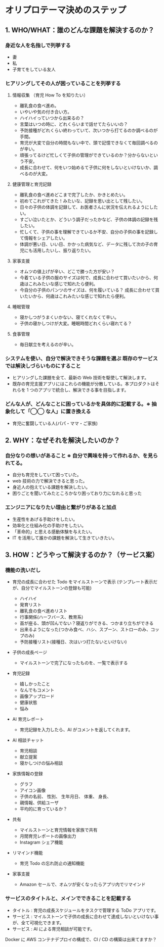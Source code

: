 # オリプロテーマ決めのステップ

## 1. WHO/WHAT：誰のどんな課題を解決するのか？

### 身近な人を名指しで列挙する

- 妻
- 私
- 子育てをしている友人

### ヒアリングしてその人が困っていることを列挙する

1. 情報収集 （育児 How To を知りたい）

   - 離乳食の食べ進め。
   - いやいや気の付き合い方。
   - ハイハイっていつから出来るの？
   - 言葉はいつの時に、どれくらいまで話せてたらいいの？
   - 予防接種がどれくらい終わっていて、次いつから打てるのか調べるのが手間。
   - 育児が大変で自分の時間もない中で、頭で記憶できなくて毎回調べるのが辛い。
   - 頑張ってるけど忙しくて子供の管理ができているのか？分からないという不安。
   - 成長に合わせて、何をいつ始めるて子供に何をしないといけないか、調べるのが大変。

2. 健康管理と育児記録

   - 離乳食の食べ進めどこまで完了したか、かきとめたい。
   - 初めてこれがてきた！みたいな、記録を思い出として残したい。
   - 日々の子供の体調を記録して、お医者さんに状況を伝えれるようにしたい。
   - すごい泣いたとか、どういう調子だったかなど、子供の体調の記録を残したい。
   - 忙しくて、子供の事を理解できているか不安、自分の子供の事を記録して情報をシェアしたい。
   - 体調が悪い日、いい日、かかった病気など、データに残して次の子の育児にも活用したいし、振り返りたい。

3. 家事支援

   - オムツの値上げが辛い、どこで勝った方が安い？
   - 今着ている子供の服のサイズは何で、成長に合わせて買いたいから、何歳はこれみたいな感じで知れたら便利。
   - 今自分の子供のパンツのサイズは、何を履いている？ 成長に合わせて買いたいから、何歳はこれみたいな感じで知れたら便利。

4. 睡眠管理

   - 寝かしつがうまくいかない、寝てくれなくて辛い。
   - 子供の寝かしつけが大変。睡眠時間どれくらい寝れてる？

5. 食事管理

   - 毎日献立を考えるのが辛い。

### システムを使い、自分で解決できそうな課題を選ぶ 既存のサービスでは解決しづらいものにすること

- ヒアリングした課題を全て、最新の Web 技術を駆使して解決します。
- 既存の育児支援アプリにはこれらの機能が分散している。本プロダクトはそれらを 1 つのアプリで統合し、解決できる事を目指します。

### どんな人が、どんなことに困っているかを具体的に記載する。※ 抽象化して「◯◯ な人」に置き換える

- 育児に奮闘している人(パパ・ママ・ご家族)

## 2. WHY：なぜそれを解決したいのか？

### 自分なりの想いがあること ※ 自分で興味を持って作れるか、を見られてる。

- 自分も育児をしていて困っていた。
- web 技術の力で解決できると思った。
- 身近人の抱えている課題を解決したい。
- 困りごとを聞いてみたところかなり困っており力になれると思った

### エンジニアになりたい理由と繋がりがあると加点

- 生産性をあげる手助けをしたい。
- 効率化と仕組み化の手助けをしたい。
- 「革命的」と思える感動体験を与えたい。
- IT を活用して誰かの課題を解決して生きていきたい。

## 3. HOW：どうやって解決するのか？（サービス案）

### 機能の洗いだし

- 育児の成長に合わせた Todo をマイルストーンで表示 (テンプレート表示だが、自分でマイルストーンの登録も可能)

  - ハイハイ
  - 発育リスト
  - 離乳食の食べ進めリスト
  - 行事関係(ハーフバース、教育系)
  - 首が座る、頭が凹んでない？寝返りができる、つかまり立ちができる
  - 出来るようになった(つかみ食べ、ハシ、スプーン、ストローのみ、コップのみ)
  - 予防接種リスト(接種日、次はいつ打たないといけない)

- 子供の成長ページ

  - マイルストーンで完了になったものを、一覧で表示する

- 育児記録

  - 嬉しかったこと
  - なんでもコメント
  - 画像アップロード
  - 健康状態
  - 悩み

- AI 育児レポート

  - 育児記録を入力したら、AI がコメントを返してくれます。

- AI 相談チャット

  - 育児相談
  - 献立提案
  - 寝かしつけの悩み相談

- 家族情報の登録

  - グラフ
  - アイコン画像
  - 子供の名前、 性別、 生年月日、 体重、 身長、
  - 親情報、供給ユーザ
  - 平均的に育っているか？

- 共有

  - マイルストーンと育児情報を家族で共有
  - 月間育児レポートの画像出力
  - Instagram シェア機能

- リマインド機能

  - 育児 Todo の忘れ防止の通知機能

- 家事支援

  - Amazon セールで、オムツが安くなったらアプリ内でリマインド

### サービスのタイトルと、メインでできることを記載する

- タイトル : 育児の成長スケジュールをタスクで管理する ToDo アプリです。
- サービス : マイルストーンで子供の成長に合わせて達成しないといけない事が、全て可視化できます。
- サービス : AI による育児相談が可能です。

Docker に AWS
コンテナデプロイの構成で、CI / CD の構築は出来てますか？

<!-- ### プロダクトの新規性 と 提案

ママの仕事リスト を 画像にして、インスタとかにシェアできる。
➡ 育児の大変さが可視化。

今日の子供の様子を育児レポートとして、発信する機能。※ 伝説と表して紹介する、おもしろ育児エピソードも盛り込みたい

育児の大変さを可視化できる機能。がんばっていると可視化したい。

育児稼働時間
家事稼働時間
ランキング

入力したら、感謝の言葉(よくできました！！ や お疲れ様です!! )を添えたい。

シェア機能 -->

 <!-- 育児記録の登録、変更、削除、 検索・登録・更新・削除・リマインドができる。 -->

<!-- 育児成長スケジュール ToDo マイルストーン の Web アプリです。 -->

<!-- # テーマのチェックポイント

## 必須チェックポイント:

- [ ⭕ ] 具体的な誰かの課題を解決するものになっているか？

  - 理由:

- [ ⭕ ] なぜそれを作るかに納得感があるか？

  - 理由:

- [ ⭕ ] 期間内でリリースし実際に使ってもらえるか？

  - 理由:

- [ ⭕ ] 一定の機能ボリュームがあるか？

  - 理由:

- [ ⭕ ] エンジニアになりたい理由と PF のテーマにストーリー性があるか？
  - 理由: -->

<!-- - [ ] 仕事現場の課題を解決するものか？
  - 理由:  -->

<!-- # このアプリの魅力

自分の時間を作りたい。
ご飯を考える時間を減らす。
成長に合わせた、必需品、心構え。
初めて育児をする人も大丈夫!! 手助けをする育児チェックリスト。 -->
